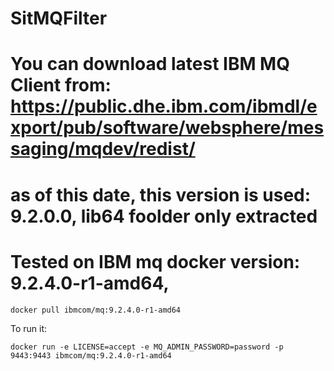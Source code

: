# SitMQFilter

# You can download latest IBM MQ Client from: https://public.dhe.ibm.com/ibmdl/export/pub/software/websphere/messaging/mqdev/redist/


# as of this date, this version is used: 9.2.0.0, lib64 foolder only extracted

# Tested on IBM mq docker version: 9.2.4.0-r1-amd64, 

```
docker pull ibmcom/mq:9.2.4.0-r1-amd64
```

To run it:

``` access webconsole on https://localhost:9443/ibmmq/console/login.html, username: admin, password: password
docker run -e LICENSE=accept -e MQ_ADMIN_PASSWORD=password -p 9443:9443 ibmcom/mq:9.2.4.0-r1-amd64
```